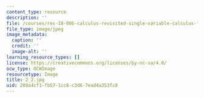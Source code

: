 ```yaml
---
content_type: resource
description: ''
file: /courses/res-18-006-calculus-revisited-single-variable-calculus-fall-2010/288a4cf1fb571cc8c3d67ead4a353fc8_2_2.jpg
file_type: image/jpeg
image_metadata:
  caption: ''
  credit: ''
  image-alt: ''
learning_resource_types: []
license: https://creativecommons.org/licenses/by-nc-sa/4.0/
ocw_type: OCWImage
resourcetype: Image
title: 2_2.jpg
uid: 288a4cf1-fb57-1cc8-c3d6-7ead4a353fc8
---
```

